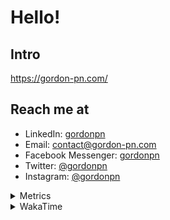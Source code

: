 # Hello!

## Intro

<https://gordon-pn.com/>

## Reach me at

- LinkedIn: [gordonpn](https://www.linkedin.com/in/gordonpn/)
- Email: [contact@gordon-pn.com](mailto:contact@gordon-pn.com)
- Facebook Messenger: [gordonpn](https://www.messenger.com/t/Gordonpn)
- Twitter: [@gordonpn](https://twitter.com/Gordonpn)
- Instagram: [@gordonpn](https://www.instagram.com/gordonpn/)

<details>
  <summary>Metrics</summary>

  <img align="center" src="https://github.com/gordonpn/gordonpn/blob/master/github-metrics.svg" alt="GitHub Metrics">

</details>

<details>
  <summary>WakaTime</summary>

  <!--START_SECTION:waka-->
📊 **This Week I Spent My Time On** 

```text
💬 Programming Languages: 
Java                     20 hrs 58 mins      ██████████░░░░░░░░░░░░░░░   40.82 % 
Other                    16 hrs 24 mins      ████████░░░░░░░░░░░░░░░░░   31.96 % 
Brazil Dependency Config 5 hrs 9 mins        ███░░░░░░░░░░░░░░░░░░░░░░   10.05 % 
XML                      2 hrs 16 mins       █░░░░░░░░░░░░░░░░░░░░░░░░   04.41 % 
Bash                     1 hr 18 mins        █░░░░░░░░░░░░░░░░░░░░░░░░   02.53 % 

🔥 Editors: 
Chrome                   28 hrs 11 mins      ██████████████░░░░░░░░░░░   54.87 % 
IntelliJ IDEA            10 hrs 12 mins      █████░░░░░░░░░░░░░░░░░░░░   19.86 % 
iTerm2                   6 hrs 36 mins       ███░░░░░░░░░░░░░░░░░░░░░░   12.87 % 
Slack                    2 hrs               █░░░░░░░░░░░░░░░░░░░░░░░░   03.91 % 
VS Code                  1 hr 9 mins         █░░░░░░░░░░░░░░░░░░░░░░░░   02.25 % 
```


 Last Updated on 02/03/2025 10:22:43 UTC
<!--END_SECTION:waka-->
</details>
